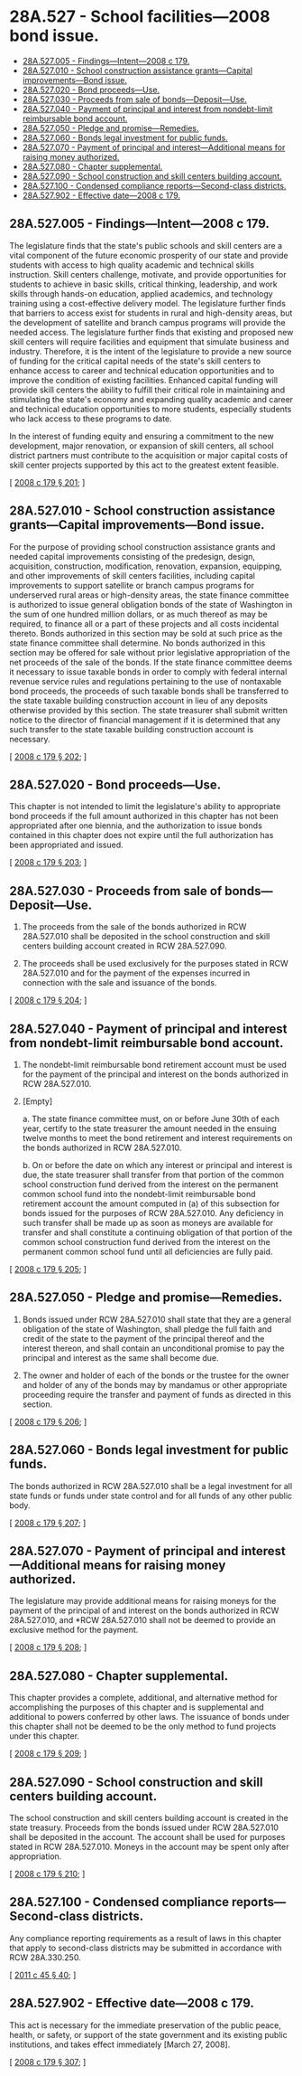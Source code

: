 # 28A.527 - School facilities—2008 bond issue.
* [28A.527.005 - Findings—Intent—2008 c 179.](#28a527005---findingsintent2008-c-179)
* [28A.527.010 - School construction assistance grants—Capital improvements—Bond issue.](#28a527010---school-construction-assistance-grantscapital-improvementsbond-issue)
* [28A.527.020 - Bond proceeds—Use.](#28a527020---bond-proceedsuse)
* [28A.527.030 - Proceeds from sale of bonds—Deposit—Use.](#28a527030---proceeds-from-sale-of-bondsdeposituse)
* [28A.527.040 - Payment of principal and interest from nondebt-limit reimbursable bond account.](#28a527040---payment-of-principal-and-interest-from-nondebt-limit-reimbursable-bond-account)
* [28A.527.050 - Pledge and promise—Remedies.](#28a527050---pledge-and-promiseremedies)
* [28A.527.060 - Bonds legal investment for public funds.](#28a527060---bonds-legal-investment-for-public-funds)
* [28A.527.070 - Payment of principal and interest—Additional means for raising money authorized.](#28a527070---payment-of-principal-and-interestadditional-means-for-raising-money-authorized)
* [28A.527.080 - Chapter supplemental.](#28a527080---chapter-supplemental)
* [28A.527.090 - School construction and skill centers building account.](#28a527090---school-construction-and-skill-centers-building-account)
* [28A.527.100 - Condensed compliance reports—Second-class districts.](#28a527100---condensed-compliance-reportssecond-class-districts)
* [28A.527.902 - Effective date—2008 c 179.](#28a527902---effective-date2008-c-179)
## 28A.527.005 - Findings—Intent—2008 c 179.
The legislature finds that the state's public schools and skill centers are a vital component of the future economic prosperity of our state and provide students with access to high quality academic and technical skills instruction. Skill centers challenge, motivate, and provide opportunities for students to achieve in basic skills, critical thinking, leadership, and work skills through hands-on education, applied academics, and technology training using a cost-effective delivery model. The legislature further finds that barriers to access exist for students in rural and high-density areas, but the development of satellite and branch campus programs will provide the needed access. The legislature further finds that existing and proposed new skill centers will require facilities and equipment that simulate business and industry. Therefore, it is the intent of the legislature to provide a new source of funding for the critical capital needs of the state's skill centers to enhance access to career and technical education opportunities and to improve the condition of existing facilities. Enhanced capital funding will provide skill centers the ability to fulfill their critical role in maintaining and stimulating the state's economy and expanding quality academic and career and technical education opportunities to more students, especially students who lack access to these programs to date.

In the interest of funding equity and ensuring a commitment to the new development, major renovation, or expansion of skill centers, all school district partners must contribute to the acquisition or major capital costs of skill center projects supported by this act to the greatest extent feasible.

\[ [2008 c 179 § 201](http://lawfilesext.leg.wa.gov/biennium/2007-08/Pdf/Bills/Session%20Laws/House/3374-S.SL.pdf?cite=2008%20c%20179%20§%20201); \]

## 28A.527.010 - School construction assistance grants—Capital improvements—Bond issue.
For the purpose of providing school construction assistance grants and needed capital improvements consisting of the predesign, design, acquisition, construction, modification, renovation, expansion, equipping, and other improvements of skill centers facilities, including capital improvements to support satellite or branch campus programs for underserved rural areas or high-density areas, the state finance committee is authorized to issue general obligation bonds of the state of Washington in the sum of one hundred million dollars, or as much thereof as may be required, to finance all or a part of these projects and all costs incidental thereto. Bonds authorized in this section may be sold at such price as the state finance committee shall determine. No bonds authorized in this section may be offered for sale without prior legislative appropriation of the net proceeds of the sale of the bonds. If the state finance committee deems it necessary to issue taxable bonds in order to comply with federal internal revenue service rules and regulations pertaining to the use of nontaxable bond proceeds, the proceeds of such taxable bonds shall be transferred to the state taxable building construction account in lieu of any deposits otherwise provided by this section. The state treasurer shall submit written notice to the director of financial management if it is determined that any such transfer to the state taxable building construction account is necessary.

\[ [2008 c 179 § 202](http://lawfilesext.leg.wa.gov/biennium/2007-08/Pdf/Bills/Session%20Laws/House/3374-S.SL.pdf?cite=2008%20c%20179%20§%20202); \]

## 28A.527.020 - Bond proceeds—Use.
This chapter is not intended to limit the legislature's ability to appropriate bond proceeds if the full amount authorized in this chapter has not been appropriated after one biennia, and the authorization to issue bonds contained in this chapter does not expire until the full authorization has been appropriated and issued.

\[ [2008 c 179 § 203](http://lawfilesext.leg.wa.gov/biennium/2007-08/Pdf/Bills/Session%20Laws/House/3374-S.SL.pdf?cite=2008%20c%20179%20§%20203); \]

## 28A.527.030 - Proceeds from sale of bonds—Deposit—Use.
1. The proceeds from the sale of the bonds authorized in RCW 28A.527.010 shall be deposited in the school construction and skill centers building account created in RCW 28A.527.090.

2. The proceeds shall be used exclusively for the purposes stated in RCW 28A.527.010 and for the payment of the expenses incurred in connection with the sale and issuance of the bonds.

\[ [2008 c 179 § 204](http://lawfilesext.leg.wa.gov/biennium/2007-08/Pdf/Bills/Session%20Laws/House/3374-S.SL.pdf?cite=2008%20c%20179%20§%20204); \]

## 28A.527.040 - Payment of principal and interest from nondebt-limit reimbursable bond account.
1. The nondebt-limit reimbursable bond retirement account must be used for the payment of the principal and interest on the bonds authorized in RCW 28A.527.010.

2. [Empty]

    a.  The state finance committee must, on or before June 30th of each year, certify to the state treasurer the amount needed in the ensuing twelve months to meet the bond retirement and interest requirements on the bonds authorized in RCW 28A.527.010.

    b.  On or before the date on which any interest or principal and interest is due, the state treasurer shall transfer from that portion of the common school construction fund derived from the interest on the permanent common school fund into the nondebt-limit reimbursable bond retirement account the amount computed in (a) of this subsection for bonds issued for the purposes of RCW 28A.527.010. Any deficiency in such transfer shall be made up as soon as moneys are available for transfer and shall constitute a continuing obligation of that portion of the common school construction fund derived from the interest on the permanent common school fund until all deficiencies are fully paid.

\[ [2008 c 179 § 205](http://lawfilesext.leg.wa.gov/biennium/2007-08/Pdf/Bills/Session%20Laws/House/3374-S.SL.pdf?cite=2008%20c%20179%20§%20205); \]

## 28A.527.050 - Pledge and promise—Remedies.
1. Bonds issued under RCW 28A.527.010 shall state that they are a general obligation of the state of Washington, shall pledge the full faith and credit of the state to the payment of the principal thereof and the interest thereon, and shall contain an unconditional promise to pay the principal and interest as the same shall become due.

2. The owner and holder of each of the bonds or the trustee for the owner and holder of any of the bonds may by mandamus or other appropriate proceeding require the transfer and payment of funds as directed in this section.

\[ [2008 c 179 § 206](http://lawfilesext.leg.wa.gov/biennium/2007-08/Pdf/Bills/Session%20Laws/House/3374-S.SL.pdf?cite=2008%20c%20179%20§%20206); \]

## 28A.527.060 - Bonds legal investment for public funds.
The bonds authorized in RCW 28A.527.010 shall be a legal investment for all state funds or funds under state control and for all funds of any other public body.

\[ [2008 c 179 § 207](http://lawfilesext.leg.wa.gov/biennium/2007-08/Pdf/Bills/Session%20Laws/House/3374-S.SL.pdf?cite=2008%20c%20179%20§%20207); \]

## 28A.527.070 - Payment of principal and interest—Additional means for raising money authorized.
The legislature may provide additional means for raising moneys for the payment of the principal of and interest on the bonds authorized in RCW 28A.527.010, and *RCW 28A.527.010 shall not be deemed to provide an exclusive method for the payment.

\[ [2008 c 179 § 208](http://lawfilesext.leg.wa.gov/biennium/2007-08/Pdf/Bills/Session%20Laws/House/3374-S.SL.pdf?cite=2008%20c%20179%20§%20208); \]

## 28A.527.080 - Chapter supplemental.
This chapter provides a complete, additional, and alternative method for accomplishing the purposes of this chapter and is supplemental and additional to powers conferred by other laws. The issuance of bonds under this chapter shall not be deemed to be the only method to fund projects under this chapter.

\[ [2008 c 179 § 209](http://lawfilesext.leg.wa.gov/biennium/2007-08/Pdf/Bills/Session%20Laws/House/3374-S.SL.pdf?cite=2008%20c%20179%20§%20209); \]

## 28A.527.090 - School construction and skill centers building account.
The school construction and skill centers building account is created in the state treasury. Proceeds from the bonds issued under RCW 28A.527.010 shall be deposited in the account. The account shall be used for purposes stated in RCW 28A.527.010. Moneys in the account may be spent only after appropriation.

\[ [2008 c 179 § 210](http://lawfilesext.leg.wa.gov/biennium/2007-08/Pdf/Bills/Session%20Laws/House/3374-S.SL.pdf?cite=2008%20c%20179%20§%20210); \]

## 28A.527.100 - Condensed compliance reports—Second-class districts.
Any compliance reporting requirements as a result of laws in this chapter that apply to second-class districts may be submitted in accordance with RCW 28A.330.250.

\[ [2011 c 45 § 40](http://lawfilesext.leg.wa.gov/biennium/2011-12/Pdf/Bills/Session%20Laws/Senate/5184-S.SL.pdf?cite=2011%20c%2045%20§%2040); \]

## 28A.527.902 - Effective date—2008 c 179.
This act is necessary for the immediate preservation of the public peace, health, or safety, or support of the state government and its existing public institutions, and takes effect immediately [March 27, 2008].

\[ [2008 c 179 § 307](http://lawfilesext.leg.wa.gov/biennium/2007-08/Pdf/Bills/Session%20Laws/House/3374-S.SL.pdf?cite=2008%20c%20179%20§%20307); \]

